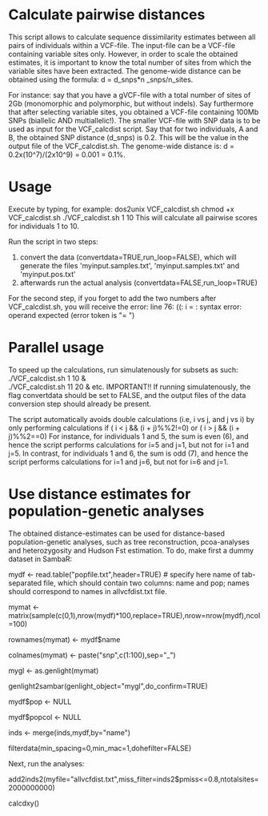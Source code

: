 # Calculate pairwise distances

This script allows to calculate sequence dissimilarity estimates between all pairs of individuals within a VCF-file.
The input-file can be a VCF-file containing variable sites only. 
However, in order to scale the obtained estimates, it is important to know the total number of sites from which the variable sites have been extracted. 
The genome-wide distance can be obtained using the formula: d = d_snps*n _snps/n_sites. 

For instance: say that you have a gVCF-file with a total number of sites of 2Gb (monomorphic and polymorphic, but without indels). 
Say furthermore that after selecting variable sites, you obtained a VCF-file containing 100Mb SNPs (biallelic AND multiallelic!).
The smaller VCF-file with SNP data is to be used as input for the VCF_calcdist script.
Say that for two individuals, A and B, the obtained SNP distance (d_snps) is 0.2. This will be the value in the output file of the VCF_calcdist.sh.
The genome-wide distance is: d = 0.2x(10^7)/(2x10^9) = 0.001 = 0.1%.


# Usage
Execute by typing, for example:
dos2unix VCF_calcdist.sh
chmod +x VCF_calcdist.sh
./VCF_calcdist.sh 1 10
This will calculate all pairwise scores for individuals 1 to 10.

Run the script in two steps: 
1. convert the data (convertdata=TRUE,run_loop=FALSE), which will generate the files 'myinput.samples.txt', 'myinput.samples.txt' and 'myinput.pos.txt' 
2. afterwards run the actual analysis (convertdata=FALSE,run_loop=TRUE)

For the second step, if you forget to add the two numbers after VCF_calcdist.sh, you will receive the error:
line 76: ((: i = : syntax error: operand expected (error token is "= ")

# Parallel usage
To speed up the calculations, run simulatenously for subsets as such:
./VCF_calcdist.sh 1 10 &		
./VCF_calcdist.sh 11 20 &
etc.
IMPORTANT!! If running simulatenously, the flag convertdata should be set to FALSE, and the output files of the data conversion step should already be present.

The script automatically avoids double calculations (i.e, i vs j, and j vs i) by only performing calculations if ( i < j && (i + j)%%2!=0) or ( i > j && (i + j)%%2==0)
For instance, for individuals 1 and 5, the sum is even (6), and hence the script performs calculations for i=5 and j=1, but not for i=1 and j=5.
In contrast, for individuals 1 and 6, the sum is odd (7), and hence the script performs calculations for i=1 and j=6, but not for i=6 and j=1.     

# Use distance estimates for population-genetic analyses

The obtained distance-estimates can be used for distance-based population-genetic analyses, such as tree reconstruction, pcoa-analyses and heterozygosity and Hudson Fst estimation.
To do, make first a dummy dataset in SambaR:

mydf	          <- read.table("popfile.txt",header=TRUE)			# specify here name of tab-separated file, which should contain two columns: name and pop; names should correspond to names in allvcfdist.txt file.

mymat			      <- matrix(sample(c(0,1),nrow(mydf)*100,replace=TRUE),nrow=nrow(mydf),ncol=100)

rownames(mymat)	<- mydf$name

colnames(mymat)	<- paste("snp",c(1:100),sep="_")	

mygl			      <- as.genlight(mymat)

genlight2sambar(genlight_object="mygl",do_confirm=TRUE)

mydf$pop		    <- NULL

mydf$popcol		  <- NULL

inds			      <- merge(inds,mydf,by="name")

filterdata(min_spacing=0,min_mac=1,dohefilter=FALSE)

Next, run the analyses:

add2inds2(myfile="allvcfdist.txt",miss_filter=inds2$pmiss<=0.8,ntotalsites=2000000000)

calcdxy()

